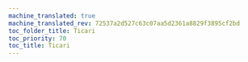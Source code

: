 ```yaml
---
machine_translated: true
machine_translated_rev: 72537a2d527c63c07aa5d2361a8829f3895cf2bd
toc_folder_title: Ticari
toc_priority: 70
toc_title: Ticari
---
```



